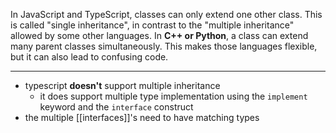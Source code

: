 In JavaScript and TypeScript, classes can only extend one other class. This is called "single inheritance", in contrast to the "multiple inheritance" allowed by some other languages. In **C++ or Python**, a class can extend many parent classes simultaneously. This makes those languages flexible, but it can also lead to confusing code.

---

- typescript **doesn't** support multiple inheritance
	- it does support multiple type implementation using the `implement` keyword and the `interface` construct
- the multiple [[interfaces]]'s need to have matching types
